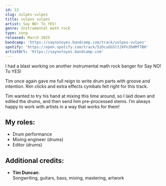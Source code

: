 ```yaml
---
id: 13
slug: vulpes-vulpes
title: vulpes vulpes
artist: Say NO! To YES!
genre: Instrumental math rock
type: song
released: March 2025
bandcamp: 'https://saynotoyes.bandcamp.com/track/vulpes-vulpes'
spotify: 'https://open.spotify.com/track/5zDcuGGSltJXFn3hHMf7BH'
artistUrl: 'https://saynotoyes.bandcamp.com'
---
```


<script>
  import MulticolBlock from '$lib/MulticolBlock.svelte';
  import TextBlock from '$lib/TextBlock.svelte';
  import ReleaseImg from '$lib/ReleaseImg.svelte';
</script>

<TextBlock>

<ReleaseImg slug="vulpes-vulpes" />

<div>

I had a blast working on another instrumental math rock banger for Say NO! To YES!

Tim once again gave me full reign to write drum parts with groove and intention. Rim clicks and extra effects cymbals felt right for this track.

Tim wanted to try his hand at mixing this time around, so I laid down and edited the drums, and then send him pre-processed stems. I’m always happy to work with artists in a way that works for them!

</div>

</TextBlock>

<MulticolBlock>
<TextBlock>

## My roles:

- Drum performance
- Mixing engineer (drums)
- Editor (drums)

</TextBlock>

<TextBlock>

## Additional credits:

- **Tim Duncan**: <br />
  Songwriting, guitars, bass, mixing, mastering, artwork

</TextBlock>
</MulticolBlock>
